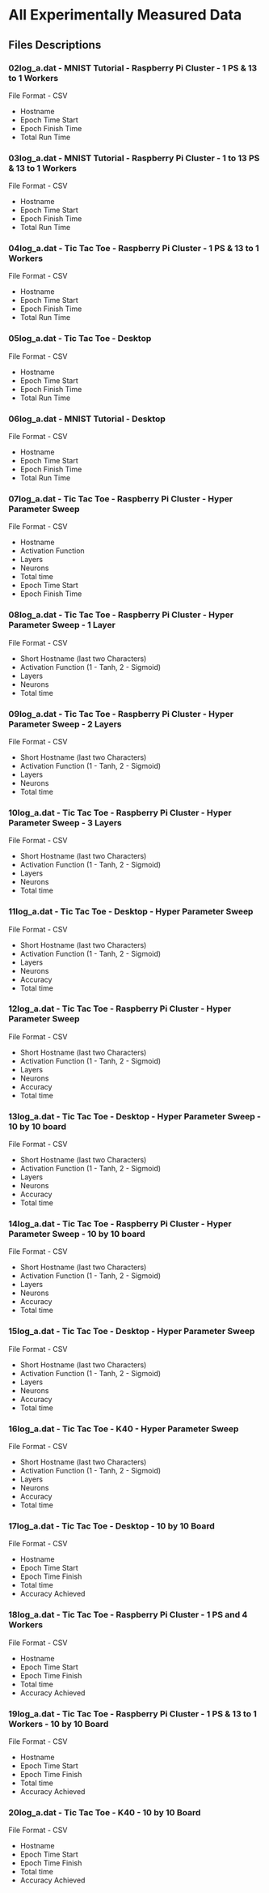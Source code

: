 #  All Experimentally Measured Data

## Files Descriptions

### 02log_a.dat - MNIST Tutorial - Raspberry Pi Cluster - 1 PS & 13 to 1 Workers
File Format - CSV
* Hostname
* Epoch Time Start
* Epoch Finish Time
* Total Run Time

### 03log_a.dat - MNIST Tutorial - Raspberry Pi Cluster - 1 to 13 PS & 13 to 1 Workers
File Format - CSV
* Hostname
* Epoch Time Start
* Epoch Finish Time
* Total Run Time


### 04log_a.dat - Tic Tac Toe - Raspberry Pi Cluster - 1 PS & 13 to 1 Workers
File Format - CSV
* Hostname
* Epoch Time Start
* Epoch Finish Time
* Total Run Time


### 05log_a.dat - Tic Tac Toe - Desktop
File Format - CSV
* Hostname
* Epoch Time Start
* Epoch Finish Time
* Total Run Time


### 06log_a.dat - MNIST Tutorial - Desktop
File Format - CSV
* Hostname
* Epoch Time Start
* Epoch Finish Time
* Total Run Time


### 07log_a.dat - Tic Tac Toe - Raspberry Pi Cluster - Hyper Parameter Sweep
File Format - CSV
* Hostname
* Activation Function
* Layers
* Neurons
* Total time
* Epoch Time Start
* Epoch Finish Time

### 08log_a.dat - Tic Tac Toe - Raspberry Pi Cluster - Hyper Parameter Sweep - 1 Layer
File Format - CSV
* Short Hostname (last two Characters)
* Activation Function (1 - Tanh, 2 - Sigmoid)
* Layers
* Neurons
* Total time

### 09log_a.dat - Tic Tac Toe - Raspberry Pi Cluster - Hyper Parameter Sweep - 2 Layers
File Format - CSV
* Short Hostname (last two Characters)
* Activation Function (1 - Tanh, 2 - Sigmoid)
* Layers
* Neurons
* Total time

### 10log_a.dat - Tic Tac Toe - Raspberry Pi Cluster - Hyper Parameter Sweep - 3 Layers
File Format - CSV
* Short Hostname (last two Characters)
* Activation Function (1 - Tanh, 2 - Sigmoid)
* Layers
* Neurons
* Total time

### 11log_a.dat - Tic Tac Toe - Desktop - Hyper Parameter Sweep
File Format - CSV
* Short Hostname (last two Characters)
* Activation Function (1 - Tanh, 2 - Sigmoid)
* Layers
* Neurons
* Accuracy
* Total time

### 12log_a.dat - Tic Tac Toe - Raspberry Pi Cluster - Hyper Parameter Sweep
File Format - CSV
* Short Hostname (last two Characters)
* Activation Function (1 - Tanh, 2 - Sigmoid)
* Layers
* Neurons
* Accuracy
* Total time

### 13log_a.dat - Tic Tac Toe - Desktop - Hyper Parameter Sweep - 10 by 10 board
File Format - CSV
* Short Hostname (last two Characters)
* Activation Function (1 - Tanh, 2 - Sigmoid)
* Layers
* Neurons
* Accuracy
* Total time

### 14log_a.dat - Tic Tac Toe - Raspberry Pi Cluster - Hyper Parameter Sweep - 10 by 10 board
File Format - CSV
* Short Hostname (last two Characters)
* Activation Function (1 - Tanh, 2 - Sigmoid)
* Layers
* Neurons
* Accuracy
* Total time


### 15log_a.dat - Tic Tac Toe - Desktop - Hyper Parameter Sweep
File Format - CSV
* Short Hostname (last two Characters)
* Activation Function (1 - Tanh, 2 - Sigmoid)
* Layers
* Neurons
* Accuracy
* Total time


### 16log_a.dat - Tic Tac Toe - K40 - Hyper Parameter Sweep
File Format - CSV
* Short Hostname (last two Characters)
* Activation Function (1 - Tanh, 2 - Sigmoid)
* Layers
* Neurons
* Accuracy
* Total time

### 17log_a.dat - Tic Tac Toe - Desktop - 10 by 10 Board
File Format - CSV
* Hostname
* Epoch Time Start
* Epoch Time Finish
* Total time
* Accuracy Achieved

### 18log_a.dat - Tic Tac Toe - Raspberry Pi Cluster - 1 PS and 4 Workers
File Format - CSV
* Hostname
* Epoch Time Start
* Epoch Time Finish
* Total time
* Accuracy Achieved

### 19log_a.dat - Tic Tac Toe - Raspberry Pi Cluster - 1 PS & 13 to 1 Workers - 10 by 10 Board
File Format - CSV
* Hostname
* Epoch Time Start
* Epoch Time Finish
* Total time
* Accuracy Achieved

### 20log_a.dat - Tic Tac Toe - K40 - 10 by 10 Board
File Format - CSV
* Hostname
* Epoch Time Start
* Epoch Time Finish
* Total time
* Accuracy Achieved
